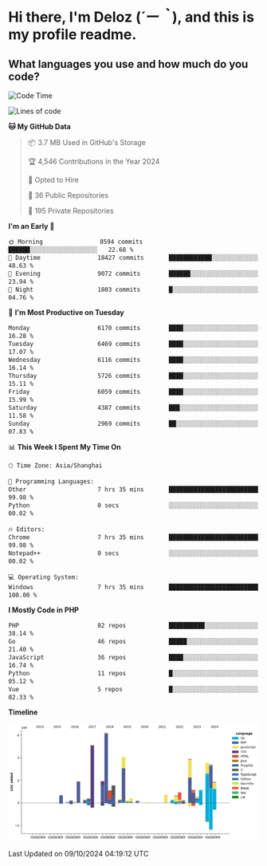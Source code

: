 # **Hi there, I'm Deloz (*´ー｀*), and this is my profile readme.**

## **What languages you use and how much do you code?**

<!--START_SECTION:waka-->
![Code Time](http://img.shields.io/badge/Code%20Time-4%2C771%20hrs%2026%20mins-blue)

![Lines of code](https://img.shields.io/badge/From%20Hello%20World%20I%27ve%20Written-42.5%20million%20lines%20of%20code-blue)

**🐱 My GitHub Data** 

> 📦 3.7 MB Used in GitHub's Storage 
 > 
> 🏆 4,546 Contributions in the Year 2024
 > 
> 💼 Opted to Hire
 > 
> 📜 36 Public Repositories 
 > 
> 🔑 195 Private Repositories 
 > 
**I'm an Early 🐤** 

```text
🌞 Morning                8594 commits        ██████░░░░░░░░░░░░░░░░░░░   22.68 % 
🌆 Daytime                18427 commits       ████████████░░░░░░░░░░░░░   48.63 % 
🌃 Evening                9072 commits        ██████░░░░░░░░░░░░░░░░░░░   23.94 % 
🌙 Night                  1803 commits        █░░░░░░░░░░░░░░░░░░░░░░░░   04.76 % 
```
📅 **I'm Most Productive on Tuesday** 

```text
Monday                   6170 commits        ████░░░░░░░░░░░░░░░░░░░░░   16.28 % 
Tuesday                  6469 commits        ████░░░░░░░░░░░░░░░░░░░░░   17.07 % 
Wednesday                6116 commits        ████░░░░░░░░░░░░░░░░░░░░░   16.14 % 
Thursday                 5726 commits        ████░░░░░░░░░░░░░░░░░░░░░   15.11 % 
Friday                   6059 commits        ████░░░░░░░░░░░░░░░░░░░░░   15.99 % 
Saturday                 4387 commits        ███░░░░░░░░░░░░░░░░░░░░░░   11.58 % 
Sunday                   2969 commits        ██░░░░░░░░░░░░░░░░░░░░░░░   07.83 % 
```


📊 **This Week I Spent My Time On** 

```text
🕑︎ Time Zone: Asia/Shanghai

💬 Programming Languages: 
Other                    7 hrs 35 mins       █████████████████████████   99.98 % 
Python                   0 secs              ░░░░░░░░░░░░░░░░░░░░░░░░░   00.02 % 

🔥 Editors: 
Chrome                   7 hrs 35 mins       █████████████████████████   99.98 % 
Notepad++                0 secs              ░░░░░░░░░░░░░░░░░░░░░░░░░   00.02 % 

💻 Operating System: 
Windows                  7 hrs 35 mins       █████████████████████████   100.00 % 
```

**I Mostly Code in PHP** 

```text
PHP                      82 repos            ██████████░░░░░░░░░░░░░░░   38.14 % 
Go                       46 repos            █████░░░░░░░░░░░░░░░░░░░░   21.40 % 
JavaScript               36 repos            ████░░░░░░░░░░░░░░░░░░░░░   16.74 % 
Python                   11 repos            █░░░░░░░░░░░░░░░░░░░░░░░░   05.12 % 
Vue                      5 repos             █░░░░░░░░░░░░░░░░░░░░░░░░   02.33 % 
```



**Timeline**

![Lines of Code chart](https://raw.githubusercontent.com/deloz/deloz/main/assets/bar_graph.png)


 Last Updated on 09/10/2024 04:19:12 UTC
<!--END_SECTION:waka-->
